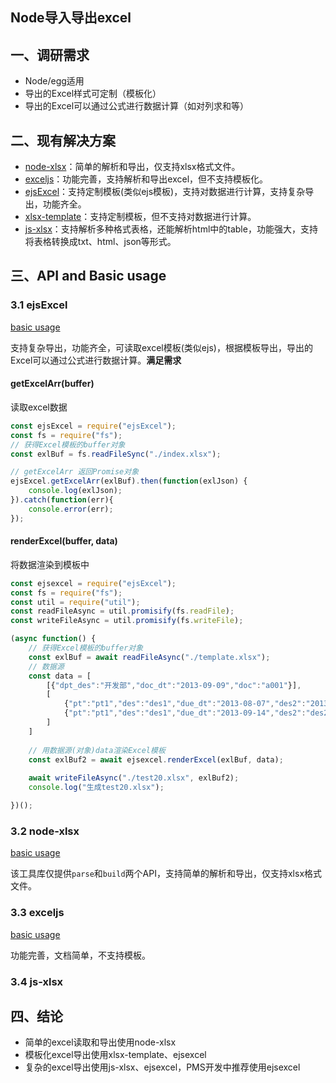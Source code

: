 ## Node导入导出excel

## 一、调研需求

* Node/egg适用
* 导出的Excel样式可定制（模板化）
* 导出的Excel可以通过公式进行数据计算（如对列求和等）

## 二、现有解决方案

* [node-xlsx](https://github.com/mgcrea/node-xlsx)：简单的解析和导出，仅支持xlsx格式文件。
* [exceljs](https://github.com/guyonroche/exceljs#readme)：功能完善，支持解析和导出excel，但不支持模板化。
* [ejsExcel](https://github.com/sail-sail/ejsExcel)：支持定制模板(类似ejs模板)，支持对数据进行计算，支持复杂导出，功能齐全。
* [xlsx-template](https://github.com/optilude/xlsx-template)：支持定制模板，但不支持对数据进行计算。
* [js-xlsx](https://github.com/SheetJS/js-xlsx)：支持解析多种格式表格，还能解析html中的table，功能强大，支持将表格转换成txt、html、json等形式。

## 三、API and Basic usage

### 3.1 ejsExcel

[basic usage](./ejs-excel)

支持复杂导出，功能齐全，可读取excel模板(类似ejs)，根据模板导出，导出的Excel可以通过公式进行数据计算。**满足需求**

#### getExcelArr(buffer)
读取excel数据

``` javascript
const ejsExcel = require("ejsExcel");
const fs = require("fs");
// 获得Excel模板的buffer对象
const exlBuf = fs.readFileSync("./index.xlsx");

// getExcelArr 返回Promise对象
ejsExcel.getExcelArr(exlBuf).then(function(exlJson) {
	console.log(exlJson);
}).catch(function(err){
	console.error(err);
});
```

#### renderExcel(buffer, data)
将数据渲染到模板中

``` javascript
const ejsexcel = require("ejsExcel");
const fs = require("fs");
const util = require("util");
const readFileAsync = util.promisify(fs.readFile);
const writeFileAsync = util.promisify(fs.writeFile);

(async function() {
	// 获得Excel模板的buffer对象
	const exlBuf = await readFileAsync("./template.xlsx");
	// 数据源
	const data = [
		[{"dpt_des":"开发部","doc_dt":"2013-09-09","doc":"a001"}],
		[
			{"pt":"pt1","des":"des1","due_dt":"2013-08-07","des2":"2013-12-07"},
			{"pt":"pt1","des":"des1","due_dt":"2013-09-14","des2":"des21"}
		]
	]
	
	// 用数据源(对象)data渲染Excel模板
	const exlBuf2 = await ejsexcel.renderExcel(exlBuf, data);
	
	await writeFileAsync("./test20.xlsx", exlBuf2);
	console.log("生成test20.xlsx");

})();

```

### 3.2 node-xlsx

[basic usage](./node-xlsx)

该工具库仅提供`parse`和`build`两个API，支持简单的解析和导出，仅支持xlsx格式文件。

### 3.3 exceljs
[basic usage](./exceljs)

功能完善，文档简单，不支持模板。

### 3.4 js-xlsx

## 四、结论
* 简单的excel读取和导出使用node-xlsx
* 模板化excel导出使用xlsx-template、ejsexcel
* 复杂的excel导出使用js-xlsx、ejsexcel，PMS开发中推荐使用ejsexcel
